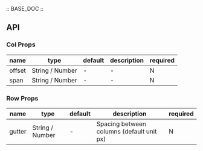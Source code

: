 :: BASE_DOC ::

## API

### Col Props

name | type | default | description | required
-- | -- | -- | -- | --
offset | String / Number | - | \- | N
span | String / Number | - | \- | N

### Row Props

name | type | default | description | required
-- | -- | -- | -- | --
gutter | String / Number | - | Spacing between columns (default unit px) | N
